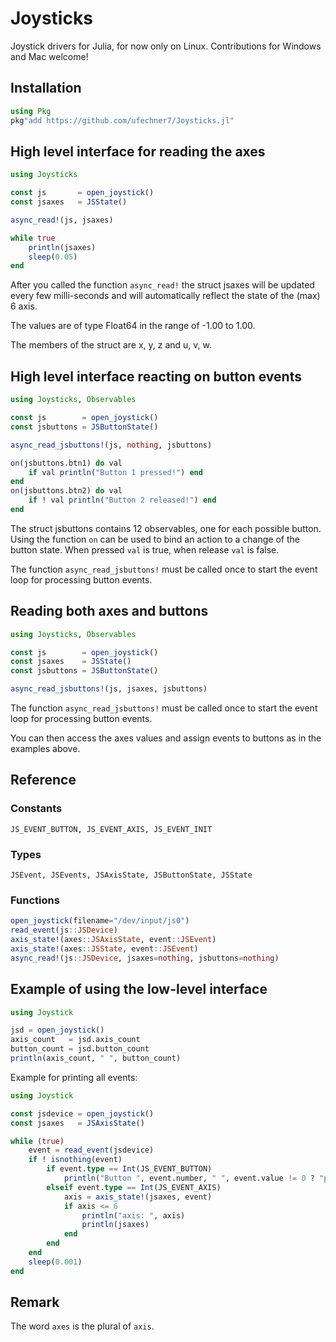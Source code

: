 # Joysticks

Joystick drivers for Julia, for now only on Linux. Contributions
for Windows and Mac welcome!

## Installation
```julia
using Pkg
pkg"add https://github.com/ufechner7/Joysticks.jl"
```

## High level interface for reading the axes
```julia
using Joysticks

const js       = open_joystick()
const jsaxes   = JSState()

async_read!(js, jsaxes)

while true
    println(jsaxes)
    sleep(0.05)
end
```
After you called the function `async_read!` the struct
jsaxes will be updated every few milli-seconds and will automatically
reflect the state of the (max) 6 axis. 

The values are of type Float64 in the range of -1.00 to 1.00.

The members of the struct are x, y, z and u, v, w.

## High level interface reacting on button events
```julia
using Joysticks, Observables

const js        = open_joystick()
const jsbuttons = JSButtonState()

async_read_jsbuttons!(js, nothing, jsbuttons)

on(jsbuttons.btn1) do val
    if val println("Button 1 pressed!") end
end
on(jsbuttons.btn2) do val
    if ! val println("Button 2 released!") end
end
```
The struct jsbuttons contains 12 observables, one for each possible button. 
Using the function `on` can be used to bind an action to a change of the
button state. When pressed `val` is true, when release `val` is false.

The function `async_read_jsbuttons!` must be called once to start the
event loop for processing button events.

## Reading both axes and buttons
```julia
using Joysticks, Observables

const js        = open_joystick()
const jsaxes    = JSState()
const jsbuttons = JSButtonState()

async_read_jsbuttons!(js, jsaxes, jsbuttons)
```
The function `async_read_jsbuttons!` must be called once to start the
event loop for processing button events. 

You can then access the axes values and assign events to buttons as in the examples above.

## Reference
### Constants
```
JS_EVENT_BUTTON, JS_EVENT_AXIS, JS_EVENT_INIT
```

### Types
```
JSEvent, JSEvents, JSAxisState, JSButtonState, JSState
```

### Functions

```julia
open_joystick(filename="/dev/input/js0")
read_event(js::JSDevice)
axis_state!(axes::JSAxisState, event::JSEvent)
axis_state!(axes::JSState, event::JSEvent)
async_read!(js::JSDevice, jsaxes=nothing, jsbuttons=nothing)
```

## Example of using the low-level interface
```julia
using Joystick

jsd = open_joystick()
axis_count   = jsd.axis_count
button_count = jsd.button_count
println(axis_count, " ", button_count)
```

Example for printing all events:
```julia
using Joystick

const jsdevice = open_joystick()
const jsaxes   = JSAxisState()

while (true)
    event = read_event(jsdevice)
    if ! isnothing(event) 
        if event.type == Int(JS_EVENT_BUTTON)
            println("Button ", event.number, " ", event.value != 0 ? "pressed" : "released")
        elseif event.type == Int(JS_EVENT_AXIS)
            axis = axis_state!(jsaxes, event)
            if axis <= 6
                println("axis: ", axis)
                println(jsaxes)
            end
        end
    end
    sleep(0.001)
end
```

## Remark
The word `axes` is the plural of `axis`.
